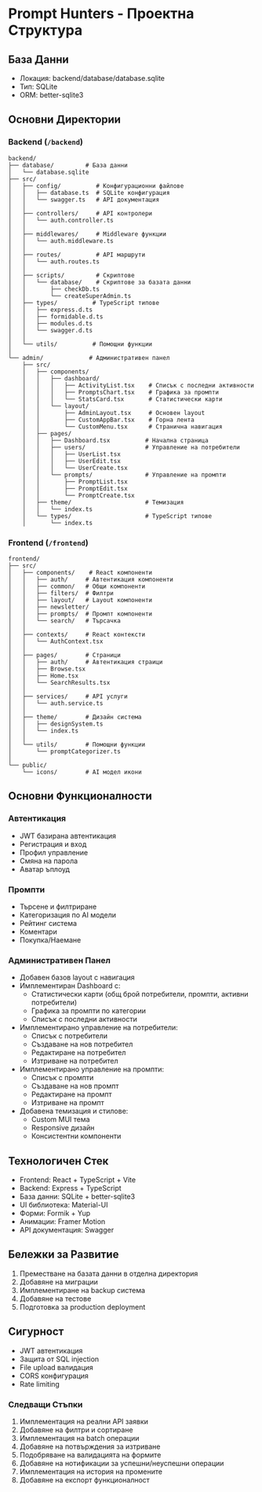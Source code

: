 # Prompt Hunters - Проектна Структура

## База Данни
- Локация: backend/database/database.sqlite
- Тип: SQLite
- ORM: better-sqlite3

## Основни Директории

### Backend (`/backend`)
```
backend/
├── database/         # База данни
│   └── database.sqlite
├── src/
│   ├── config/          # Конфигурационни файлове
│   │   ├── database.ts  # SQLite конфигурация
│   │   └── swagger.ts   # API документация
│   │
│   ├── controllers/     # API контролери
│   │   └── auth.controller.ts
│   │
│   ├── middlewares/     # Middleware функции
│   │   └── auth.middleware.ts
│   │
│   ├── routes/          # API маршрути
│   │   └── auth.routes.ts
│   │
│   ├── scripts/         # Скриптове
│   │   └── database/    # Скриптове за базата данни
│   │       ├── checkDb.ts
│   │       └── createSuperAdmin.ts
│   ├── types/          # TypeScript типове
│   │   ├── express.d.ts
│   │   ├── formidable.d.ts
│   │   ├── modules.d.ts
│   │   └── swagger.d.ts
│   │
│   └── utils/          # Помощни функции
│
└── admin/             # Административен панел
    ├── src/
    │   ├── components/
    │   │   ├── dashboard/
    │   │   │   ├── ActivityList.tsx    # Списък с последни активности
    │   │   │   ├── PromptsChart.tsx    # Графика за промпти
    │   │   │   └── StatsCard.tsx       # Статистически карти
    │   │   └── layout/
    │   │       ├── AdminLayout.tsx     # Основен layout
    │   │       ├── CustomAppBar.tsx    # Горна лента
    │   │       └── CustomMenu.tsx      # Странична навигация
    │   ├── pages/
    │   │   ├── Dashboard.tsx          # Начална страница
    │   │   ├── users/                 # Управление на потребители
    │   │   │   ├── UserList.tsx
    │   │   │   ├── UserEdit.tsx
    │   │   │   └── UserCreate.tsx
    │   │   └── prompts/               # Управление на промпти
    │   │       ├── PromptList.tsx
    │   │       ├── PromptEdit.tsx
    │   │       └── PromptCreate.tsx
    │   ├── theme/                     # Темизация
    │   │   └── index.ts
    │   └── types/                     # TypeScript типове
    │       └── index.ts
```

### Frontend (`/frontend`)
```
frontend/
├── src/
│   ├── components/    # React компоненти
│   │   ├── auth/     # Автентикация компоненти
│   │   ├── common/   # Общи компоненти
│   │   ├── filters/  # Филтри
│   │   ├── layout/   # Layout компоненти
│   │   ├── newsletter/
│   │   ├── prompts/  # Промпт компоненти
│   │   └── search/   # Търсачка
│   │
│   ├── contexts/     # React контексти
│   │   └── AuthContext.tsx
│   │
│   ├── pages/        # Страници
│   │   ├── auth/     # Автентикация страици
│   │   ├── Browse.tsx
│   │   ├── Home.tsx
│   │   └── SearchResults.tsx
│   │
│   ├── services/     # API услуги
│   │   └── auth.service.ts
│   │
│   ├── theme/        # Дизайн система
│   │   ├── designSystem.ts
│   │   └── index.ts
│   │
│   └── utils/        # Помощни функции
│       └── promptCategorizer.ts
│
└── public/
    └── icons/        # AI модел икони
```

## Основни Функционалности

### Автентикация
- JWT базирана автентикация
- Регистрация и вход
- Профил управление
- Смяна на парола
- Аватар ъплоуд

### Промпти
- Търсене и филтриране
- Категоризация по AI модели
- Рейтинг система
- Коментари
- Покупка/Наемане

### Административен Панел
- Добавен базов layout с навигация
- Имплементиран Dashboard с:
  - Статистически карти (общ брой потребители, промпти, активни потребители)
  - Графика за промпти по категории
  - Списък с последни активности
- Имплементирано управление на потребители:
  - Списък с потребители
  - Създаване на нов потребител
  - Редактиране на потребител
  - Изтриване на потребител
- Имплементирано управление на промпти:
  - Списък с промпти
  - Създаване на нов промпт
  - Редактиране на промпт
  - Изтриване на промпт
- Добавена темизация и стилове:
  - Custom MUI тема
  - Responsive дизайн
  - Консистентни компоненти

## Технологичен Стек
- Frontend: React + TypeScript + Vite
- Backend: Express + TypeScript
- База данни: SQLite + better-sqlite3
- UI библиотека: Material-UI
- Форми: Formik + Yup
- Анимации: Framer Motion
- API документация: Swagger

## Бележки за Развитие
1. Преместване на базата данни в отделна директория
2. Добавяне на миграции
3. Имплементиране на backup система
4. Добавяне на тестове
5. Подготовка за production deployment

## Сигурност
- JWT автентикация
- Защита от SQL injection
- File upload валидация
- CORS конфигурация
- Rate limiting

### Следващи Стъпки
1. Имплементация на реални API заявки
2. Добавяне на филтри и сортиране
3. Имплементация на batch операции
4. Добавяне на потвърждения за изтриване
5. Подобряване на валидацията на формите
6. Добавяне на нотификации за успешни/неуспешни операции
7. Имплементация на история на промените
8. Добавяне на експорт функционалност